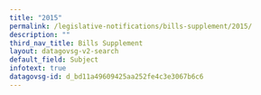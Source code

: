 ```yaml
---
title: "2015"
permalink: /legislative-notifications/bills-supplement/2015/
description: ""
third_nav_title: Bills Supplement
layout: datagovsg-v2-search
default_field: Subject
infotext: true
datagovsg-id: d_bd11a49609425aa252fe4c3e3067b6c6
---
```

